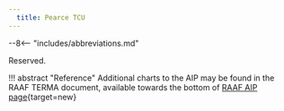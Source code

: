 ```yaml
---
  title: Pearce TCU
---
```


--8<-- "includes/abbreviations.md"

Reserved.

!!! abstract "Reference"
    Additional charts to the AIP may be found in the RAAF TERMA document, available towards the bottom of [RAAF AIP page](https://ais-af.airforce.gov.au/australian-aip){target=new}